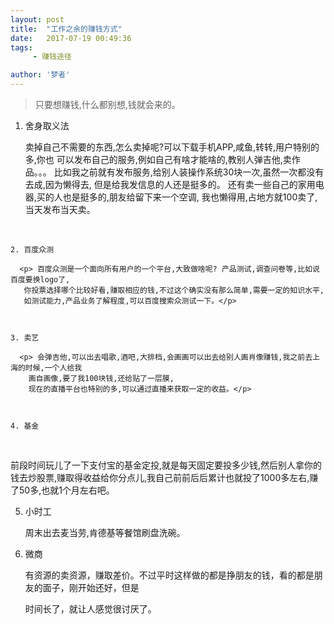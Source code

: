 ```yaml
---
layout: post
title:  "工作之余的赚钱方式"
date:   2017-07-19 00:49:36
tags:
     - 赚钱途径

author: '梦者'
---
```


>  只要想赚钱,什么都别想,钱就会来的。

1.   舍身取义法

        <p>卖掉自己不需要的东西,怎么卖掉呢?可以下载手机APP,咸鱼,转转,用户特别的多,你也
        可以发布自己的服务,例如自己有啥才能啥的,教别人弹吉他,卖作品。。。
        比如我之前就有发布服务,给别人装操作系统30块一次,虽然一次都没有去成,因为懒得去,
        但是给我发信息的人还是挺多的。
        还有卖一些自己的家用电器,买的人也是挺多的,朋友给留下来一个空调,
        我也懒得用,占地方就100卖了,当天发布当天卖。</p>

     ​

	2. 百度众测

      <p> 百度众测是一个面向所有用户的一个平台,大致做啥呢? 产品测试,调查问卷等,比如说百度要换logo了,
       你投票选择哪个比较好看,赚取相应的钱,不过这个确实没有那么简单,需要一定的知识水平,
       如测试能力,产品业务了解程度,可以百度搜索众测试一下。</p>

    ​

	3. 卖艺

      <p> 会弹吉他,可以出去唱歌,酒吧,大排档,会画画可以出去给别人画肖像赚钱,我之前去上海的时候,一个人给我
    ​    画自画像,要了我100块钱,还给贴了一层膜,
    ​    现在的直播平台也特别的多,可以通过直播来获取一定的收益。</p>

    ​

	4. 基金

​         <p> 前段时间玩儿了一下支付宝的基金定投,就是每天固定要投多少钱,然后别人拿你的钱去炒股票,赚取得收益给
​          你分点儿,我自己前前后后累计也就投了1000多左右,赚了50多,也就1个月左右吧。</p>

5. 小时工

   <p>周末出去麦当劳,肯德基等餐馆刷盘洗碗。</p>

6. 微商

   <p>有资源的卖资源，赚取差价。不过平时这样做的都是挣朋友的钱，看的都是朋友的面子，刚开始还好，但是

   时间长了，就让人感觉很讨厌了。</p>

   ​






